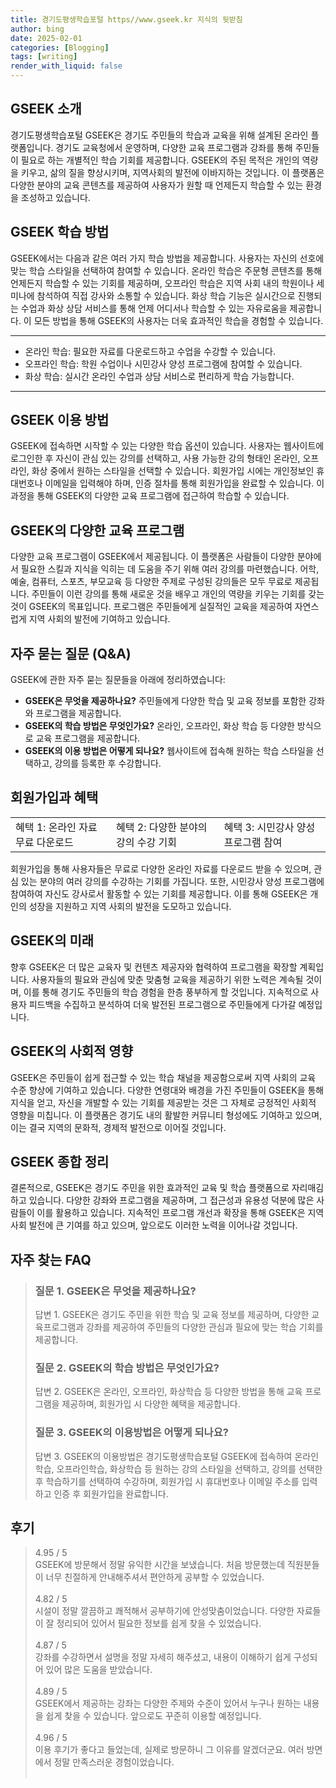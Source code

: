 ```yaml
---
title: 경기도평생학습포털 https//www.gseek.kr 지식의 뒷받침
author: bing
date: 2025-02-01
categories: [Blogging]
tags: [writing]
render_with_liquid: false
---
```



<h2 id='GSEEK_소개'>GSEEK 소개</h2>

<p>경기도평생학습포털 GSEEK은 경기도 주민들의 학습과 교육을 위해 설계된 온라인 플랫폼입니다. 경기도 교육청에서 운영하며, 다양한 교육 프로그램과 강좌를 통해 주민들이 필요로 하는 개별적인 학습 기회를 제공합니다. GSEEK의 주된 목적은 개인의 역량을 키우고, 삶의 질을 향상시키며, 지역사회의 발전에 이바지하는 것입니다. 이 플랫폼은 다양한 분야의 교육 콘텐츠를 제공하여 사용자가 원할 때 언제든지 학습할 수 있는 환경을 조성하고 있습니다. </p>

<h2 id='GSEEK_학습_방법'>GSEEK 학습 방법</h2>

<p>GSEEK에서는 다음과 같은 여러 가지 학습 방법을 제공합니다. 사용자는 자신의 선호에 맞는 학습 스타일을 선택하여 참여할 수 있습니다. 온라인 학습은 주문형 콘텐츠를 통해 언제든지 학습할 수 있는 기회를 제공하며, 오프라인 학습은 지역 사회 내의 학원이나 세미나에 참석하여 직접 강사와 소통할 수 있습니다. 화상 학습 기능은 실시간으로 진행되는 수업과 화상 상담 서비스를 통해 언제 어디서나 학습할 수 있는 자유로움을 제공합니다. 이 모든 방법을 통해 GSEEK의 사용자는 더욱 효과적인 학습을 경험할 수 있습니다.</p>

<hr />

<ul>
    <li>온라인 학습: 필요한 자료를 다운로드하고 수업을 수강할 수 있습니다.</li>
    <li>오프라인 학습: 학원 수업이나 시민강사 양성 프로그램에 참여할 수 있습니다.</li>
    <li>화상 학습: 실시간 온라인 수업과 상담 서비스로 편리하게 학습 가능합니다.</li>
</ul>

<hr />

<h2 id='GSEEK_이용방법'>GSEEK 이용 방법</h2>

<p>GSEEK에 접속하면 시작할 수 있는 다양한 학습 옵션이 있습니다. 사용자는 웹사이트에 로그인한 후 자신이 관심 있는 강의를 선택하고, 사용 가능한 강의 형태인 온라인, 오프라인, 화상 중에서 원하는 스타일을 선택할 수 있습니다. 회원가입 시에는 개인정보인 휴대번호나 이메일을 입력해야 하며, 인증 절차를 통해 회원가입을 완료할 수 있습니다. 이 과정을 통해 GSEEK의 다양한 교육 프로그램에 접근하여 학습할 수 있습니다. </p>

<h2 id='GSEEK_프로그램'>GSEEK의 다양한 교육 프로그램</h2>

<p>다양한 교육 프로그램이 GSEEK에서 제공됩니다. 이 플랫폼은 사람들이 다양한 분야에서 필요한 스킬과 지식을 익히는 데 도움을 주기 위해 여러 강의를 마련했습니다. 어학, 예술, 컴퓨터, 스포츠, 부모교육 등 다양한 주제로 구성된 강의들은 모두 무료로 제공됩니다. 주민들이 이런 강의를 통해 새로운 것을 배우고 개인의 역량을 키우는 기회를 갖는 것이 GSEEK의 목표입니다. 프로그램은 주민들에게 실질적인 교육을 제공하여 자연스럽게 지역 사회의 발전에 기여하고 있습니다.</p>

<h2 id='자주_묻는_질문'>자주 묻는 질문 (Q&A)</h2>

<p>GSEEK에 관한 자주 묻는 질문들을 아래에 정리하였습니다:</p>

<ul>
    <li><b>GSEEK은 무엇을 제공하나요?</b> 주민들에게 다양한 학습 및 교육 정보를 포함한 강좌와 프로그램을 제공합니다.</li>
    <li><b>GSEEK의 학습 방법은 무엇인가요?</b> 온라인, 오프라인, 화상 학습 등 다양한 방식으로 교육 프로그램을 제공합니다.</li>
    <li><b>GSEEK의 이용 방법은 어떻게 되나요?</b> 웹사이트에 접속해 원하는 학습 스타일을 선택하고, 강의를 등록한 후 수강합니다.</li>
</ul>

<h2 id='GSEEK_회원가입 및 혜택'>회원가입과 혜택</h2>

<table>
    <tr>
        <td>혜택 1: 온라인 자료 무료 다운로드</td>
        <td>혜택 2: 다양한 분야의 강의 수강 기회</td>
        <td>혜택 3: 시민강사 양성 프로그램 참여</td>
    </tr>
</table>

<p>회원가입을 통해 사용자들은 무료로 다양한 온라인 자료를 다운로드 받을 수 있으며, 관심 있는 분야의 여러 강의를 수강하는 기회를 가집니다. 또한, 시민강사 양성 프로그램에 참여하여 자신도 강사로서 활동할 수 있는 기회를 제공합니다. 이를 통해 GSEEK은 개인의 성장을 지원하고 지역 사회의 발전을 도모하고 있습니다.</p>

<h2 id='GSEEK의_미래'>GSEEK의 미래</h2>

<p>향후 GSEEK은 더 많은 교육자 및 컨텐츠 제공자와 협력하여 프로그램을 확장할 계획입니다. 사용자들의 필요와 관심에 맞춘 맞춤형 교육을 제공하기 위한 노력은 계속될 것이며, 이를 통해 경기도 주민들의 학습 경험을 한층 풍부하게 할 것입니다. 지속적으로 사용자 피드백을 수집하고 분석하여 더욱 발전된 프로그램으로 주민들에게 다가갈 예정입니다.</p>

<h2 id='GSEEK의_사회적_영향'>GSEEK의 사회적 영향</h2>

<p>GSEEK은 주민들이 쉽게 접근할 수 있는 학습 채널을 제공함으로써 지역 사회의 교육 수준 향상에 기여하고 있습니다. 다양한 연령대와 배경을 가진 주민들이 GSEEK을 통해 지식을 얻고, 자신을 개발할 수 있는 기회를 제공받는 것은 그 자체로 긍정적인 사회적 영향을 미칩니다. 이 플랫폼은 경기도 내의 활발한 커뮤니티 형성에도 기여하고 있으며, 이는 결국 지역의 문화적, 경제적 발전으로 이어질 것입니다.</p>

<h2 id='GSEEK_종합_정리'>GSEEK 종합 정리</h2>

<p>결론적으로, GSEEK은 경기도 주민을 위한 효과적인 교육 및 학습 플랫폼으로 자리매김하고 있습니다. 다양한 강좌와 프로그램을 제공하며, 그 접근성과 유용성 덕분에 많은 사람들이 이를 활용하고 있습니다. 지속적인 프로그램 개선과 확장을 통해 GSEEK은 지역 사회 발전에 큰 기여를 하고 있으며, 앞으로도 이러한 노력을 이어나갈 것입니다.</p>


<h2 id='자주_찾는_FAQ'>자주 찾는 FAQ</h2>
<div itemscope="" itemtype="https://schema.org/FAQPage"> 
<blockquote> 
<div itemscope="" itemprop="mainEntity" itemtype="https://schema.org/Question"> 
<h3 itemprop="name">질문 1. GSEEK은 무엇을 제공하나요?</h3> 
<div itemscope="" itemprop="acceptedAnswer" itemtype="https://schema.org/Answer"> 
<span itemprop="text"> 
<p>답변 1. GSEEK은 경기도 주민을 위한 학습 및 교육 정보를 제공하며, 다양한 교육프로그램과 강좌를 제공하여 주민들의 다양한 관심과 필요에 맞는 학습 기회를 제공합니다.</p> 
</span> 
</div> 
</div> 

<div itemscope="" itemprop="mainEntity" itemtype="https://schema.org/Question"> 
<h3 itemprop="name">질문 2. GSEEK의 학습 방법은 무엇인가요?</h3> 
<div itemscope="" itemprop="acceptedAnswer" itemtype="https://schema.org/Answer"> 
<span itemprop="text"> 
<p>답변 2. GSEEK은 온라인, 오프라인, 화상학습 등 다양한 방법을 통해 교육 프로그램을 제공하며, 회원가입 시 다양한 혜택을 제공합니다.</p> 
</span> 
</div> 
</div> 

<div itemscope="" itemprop="mainEntity" itemtype="https://schema.org/Question"> 
<h3 itemprop="name">질문 3. GSEEK의 이용방법은 어떻게 되나요?</h3> 
<div itemscope="" itemprop="acceptedAnswer" itemtype="https://schema.org/Answer"> 
<span itemprop="text"> 
<p>답변 3. GSEEK의 이용방법은 경기도평생학습포털 GSEEK에 접속하여 온라인학습, 오프라인학습, 화상학습 등 원하는 강의 스타일을 선택하고, 강의를 선택한 후 학습하기를 선택하여 수강하며, 회원가입 시 휴대번호나 이메일 주소를 입력하고 인증 후 회원가입을 완료합니다.</p> 
</span> 
</div> 
</div> 

</blockquote> 
</div>
<h2 id='후기'>후기</h2>
<div itemscope itemtype="https://schema.org/Product">
  <blockquote>
  <div itemprop="review" itemscope itemtype="https://schema.org/Review">
      <div itemprop="reviewRating" itemscope itemtype="https://schema.org/Rating"> <span itemprop="ratingValue">4.95</span> / <span itemprop="bestRating">5</span> </div>
      <span itemprop="reviewBody">GSEEK에 방문해서 정말 유익한 시간을 보냈습니다. 처음 방문했는데 직원분들이 너무 친절하게 안내해주셔서 편안하게 공부할 수 있었습니다.</span>
  </div>
  <br>
  <div itemprop="review" itemscope itemtype="https://schema.org/Review">
      <div itemprop="reviewRating" itemscope itemtype="https://schema.org/Rating"> <span itemprop="ratingValue">4.82</span> / <span itemprop="bestRating">5</span> </div>
      <span itemprop="reviewBody">시설이 정말 깔끔하고 쾌적해서 공부하기에 안성맞춤이었습니다. 다양한 자료들이 잘 정리되어 있어서 필요한 정보를 쉽게 찾을 수 있었습니다.</span>
  </div>
  <br>
  <div itemprop="review" itemscope itemtype="https://schema.org/Review">
      <div itemprop="reviewRating" itemscope itemtype="https://schema.org/Rating"> <span itemprop="ratingValue">4.87</span> / <span itemprop="bestRating">5</span> </div>
      <span itemprop="reviewBody">강좌를 수강하면서 설명을 정말 자세히 해주셨고, 내용이 이해하기 쉽게 구성되어 있어 많은 도움을 받았습니다.</span>
  </div>
  <br>
  <div itemprop="review" itemscope itemtype="https://schema.org/Review">
      <div itemprop="reviewRating" itemscope itemtype="https://schema.org/Rating"> <span itemprop="ratingValue">4.89</span> / <span itemprop="bestRating">5</span> </div>
      <span itemprop="reviewBody">GSEEK에서 제공하는 강좌는 다양한 주제와 수준이 있어서 누구나 원하는 내용을 쉽게 찾을 수 있습니다. 앞으로도 꾸준히 이용할 예정입니다.</span>
  </div>
  <br>
  <div itemprop="review" itemscope itemtype="https://schema.org/Review">
      <div itemprop="reviewRating" itemscope itemtype="https://schema.org/Rating"> <span itemprop="ratingValue">4.96</span> / <span itemprop="bestRating">5</span> </div>
      <span itemprop="reviewBody">이용 후기가 좋다고 들었는데, 실제로 방문하니 그 이유를 알겠더군요. 여러 방면에서 정말 만족스러운 경험이었습니다.</span>
  </div>
  <br>
  </blockquote>
</div>

